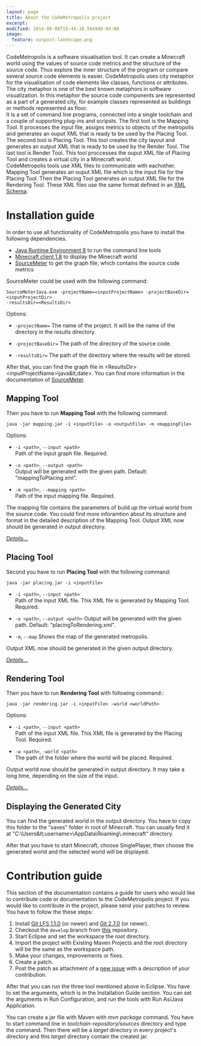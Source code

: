```yaml
---
layout: page
title: About the CodeMetropolis project
excerpt: 
modified: 2014-08-08T19:44:38.564948-04:00
image:
  feature: outpost-landscape.png
---
```


CodeMetropolis is a software visualisation tool. It can create a Minecraft world using the values of source code metrics and the structure of the source code. Thus explore the inner structure of the program or compare several source code elements is easier. CodeMetropolis uses city metaphor for the visualisation of code elements like classes, functions or attributes. The city metaphor is one of the best known metaphors in software visualization. In this metaphor the source code components are represented as a part of a generated city, for example classes represented as buildings or methods represented as floor.  
It is a set of command line programs, connected into a single toolchain and a couple of supporting plug-ins and scripsts. The first tool is the Mapping Tool. It processes the input file, assigns metrics to objects of the metropolis and generates an ouput XML that is ready to be used by the Placing Tool. The second tool is Placing Tool. This tool creates the city layout and generates an output XML that is ready to be used by the Render Tool. The last tool is Render Tool. This tool proccesses the ouput XML file of Placing Tool and creates a virtual city in a Minecraft world.  
CodeMetropolis tools use XML files to communicate with eachother. Mapping Tool generates an ouput XML file which is the input file for the Placing Tool. Then the Placing Tool generates an output XML file for the Rendering Tool. These XML files use the same format defined in an [XML Schema][ixmlf].  

# Installation guide

In order to use all functionality of CodeMetropolis you have to install the following dependencies.

* [Java Runtime Environment 8][java] to run the command line tools
* [Minecraft client 1.8][mc] to display the Minecraft world
* [SourceMeter][sm] to get the graph file, which contains the source code metrics

SourceMeter could be used with the following command:

   `SourceMeterJava.exe -projectName=<inputProjectName> -projectBaseDir=<inputProjectDir>`     
   `-resultsDir=<ResultsDir>`

   Options:

   * `-projectName=`
      The name of the project. It will be the name of the directory in the results directory.

   * `-projectBaseDir=`
      The path of the directory of the source code.

   * `-resultsDir=`
      The path of the directory where the results will be stored.

After that, you can find the graph file in &lt;ResultsDir>&lt;inputProjectName>\java\&lt;date>. You can find more information in the  documentation of [SourceMeter][sm].

## Mapping Tool

Then you have to run **Mapping Tool** with the following command:  

   `java -jar mapping.jar -i <inputFile> -o <outputFile> -m <mappingFile>`  
  
   Options:  
   
   * `-i <path>`, `--input <path>`  
     Path of the input graph file. Required.  
  
   * `-o <path>`, `--output <path>`  
     Output will be generated with the given path. Default: "mappingToPlacing.xml". 
  
   * `-m <path>`, `--mapping <path>`  
     Path of the input mapping file. Required.

The mapping file contains the parameters of build up the virtual world from the source code. You could find more inforamtion about its structure and format in the detailed description of the Mapping Tool. Output XML now should be generated in output directory.

[*Details...*][mt]

## Placing Tool

Second you have to run **Placing Tool** with the following command:  

   `java -jar placing.jar -i <inputFile>`
  
   * `-i <path>`, `--input <path>`    
    Path of the input XML file. This XML file is generated by Mapping Tool. Required.
  
   * `-o <path>`, `--output <path>` 
    Output will be generated with the given path. Default: "placingToRendering.xml".
  
   * `-m`, `--map` 
    Shows the map of the generated metropolis.
  
Output XML now should be generated in the given output directory.

[*Details...*][pt]

## Rendering Tool

Then you have to run **Rendering Tool** with following command::  

   `java -jar rendering.jar -i <inputFile> -world <worldPath>`
  
   Options:  
   
   * `-i <path>`, `--input <path>`  
    Path of the input XML file. This XML file is generated by the Placing Tool. Required.

   * `-w <path>`, `-world <path>`  
    The path of the folder where the world will be placed. Required.
    
Output world now should be generated in output directory. It may take a long time, depending on the size of the input.

[*Details...*][rt]

## Displaying the Generated City

You can find the generated world in the output directory. You have to copy this folder to the "saves" folder in root of Minecraft. You can usually find it at "C:\Users\&lt;username>\AppData\Roaming\\.minecraft\" directory.

After that you have to start Minecraft, choose SinglePlayer, then choose the generated world and the selected world will be displayed.

# Contribution guide

This section of the documentation contains a guide for users who would like to contribute code or documentation to the CodeMetropolis project. If you would like to contribute in the project, please send your patches to review.
You have to follow the these steps:  

1. Install [Git LFS 1.1.0](https://git-lfs.github.com/) (or newer) and [Git 2.7.0](https://git-scm.com/) (or newer).
1. Checkout the `develop` branch from [this](https://github.com/geryxyz/CodeMetropolis) repository.
1. Start Eclipse and set the workspace the *root* directory.
1. Import the project with Existing Maven Projects and the root directory will be the same as the workspace path.
1. Make your changes, improvements or fixes.
1. Create a patch.
1. Post the patch as attachment of a [new issue](https://github.com/geryxyz/CodeMetropolis/issues/new) with a description of your contribution.

After that you can run the three tool mentioned above in Eclipse. You have to set the arguments, which is in the Installation Guide section. You can set the arguments in Run Configuration, and run the tools with Run As/Java Application.

You can create a jar file with Maven with *mvn package* command. You have to start command line in *toolchain-repository/sources* directory and type the command. Then there will be a *target* directory in every project's directory and this *target* directory contain the created jar.

[sm]: <https://www.sourcemeter.com/>
[java]: <http://www.oracle.com/technetwork/java/javase/downloads/jre8-downloads-2133155.html>
[mc]: <https://minecraft.net/download>
[mt]: <http://geryxyz.github.io/CodeMetropolis/toolchain/mapping/>
[pt]: <http://geryxyz.github.io/CodeMetropolis/toolchain/placing/>
[rt]: <http://geryxyz.github.io/CodeMetropolis/toolchain/rendering/>
[ixmlf]: <http://geryxyz.github.io/CodeMetropolis/toolchain/interXMLformat/>
